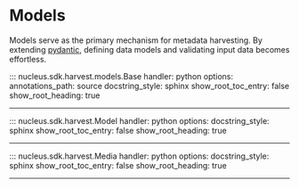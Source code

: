 # Models

Models serve as the primary mechanism for metadata harvesting. By extending [pydantic](https://docs.pydantic.dev/latest/usage/models/), defining data models and validating input data becomes effortless.

::: nucleus.sdk.harvest.models.Base
    handler: python
    options:
      <!-- members: False -->
      annotations_path: source
      docstring_style: sphinx
      show_root_toc_entry: false
      show_root_heading: true

----

::: nucleus.sdk.harvest.Model
    handler: python
    options:
      docstring_style: sphinx
      show_root_toc_entry: false
      show_root_heading: true

----

::: nucleus.sdk.harvest.Media
    handler: python
    options:
      docstring_style: sphinx
      show_root_toc_entry: false
      show_root_heading: true

----
